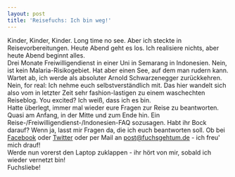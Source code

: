 ```yaml
---
layout: post
title: 'Reisefuchs: Ich bin weg!'
---
```


Kinder, Kinder, Kinder.
Long time no see. Aber ich steckte in Reisevorbereitungen. Heute Abend geht es los. Ich realisiere nichts, aber heute Abend beginnt alles.  
Drei Monate Freiwilligendienst in einer Uni in Semarang in Indonesien. Nein, ist kein Malaria-Risikogebiet. Hat aber einen See, auf dem man rudern kann. Wartet ab, ich werde als absoluter Arnold Schwarzenegger zurückkehren.  
Nein, for real: Ich nehme euch selbstverständlich mit. Das hier wandelt sich also vom in letzter Zeit sehr fashion-lastigen zu einem waschechten Reiseblog. You excited? Ich weiß, dass ich es bin.  
Hatte überlegt, immer mal wieder eure Fragen zur Reise zu beantworten. Quasi am Anfang, in der Mitte und zum Ende hin. Ein Reise-/Freiwilligendienst-/Indonesien-FAQ sozusagen. Habt ihr Bock darauf? Wenn ja, lasst mir Fragen da, die ich euch beantworten soll. Ob bei [Facebook](https://www.facebook.com/fuchsgehtum) oder [Twitter](https://twitter.com/kaddikolumna) oder per Mail an post@fuchsgehtum.de - ich freu' mich drauf!  
Werde nun vorerst den Laptop zuklappen - ihr hört von mir, sobald ich wieder vernetzt bin!  
Fuchsliebe!